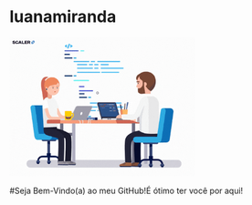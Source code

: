 # luanamiranda
<img src = "giphy.gif" width="325px">

#Seja Bem-Vindo(a) ao meu GitHub!É ótimo ter você por aqui!
